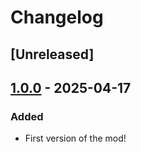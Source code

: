 # Changelog

## [Unreleased]

## [1.0.0] - 2025-04-17

### Added

- First version of the mod!

[1.0.0]: https://github.com/BlueKingBar/Meligrowe/releases/tag/v1.0.0
